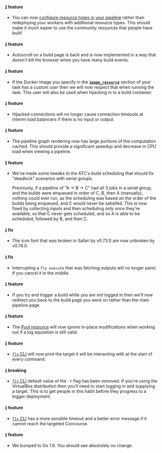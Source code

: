 #### <sub><sup><a name="v0740-note-1" href="#v0740-note-1">:link:</a></sup></sub> feature

* You can now [configure resource types in your pipeline](https://concourse-ci.org/resource-types.html) rather than redeploying your workers with additional resource types. This should make it much easier to use the community resources that people have built!
  
  
#### <sub><sup><a name="v0740-note-2" href="#v0740-note-2">:link:</a></sup></sub> feature

* Autoscroll on a build page is back and is now implemented in a way that doesn't kill the browser when you have many build events.
  
  
#### <sub><sup><a name="v0740-note-3" href="#v0740-note-3">:link:</a></sup></sub> feature

* If the Docker image you specify in the [**`image_resource`**](https://concourse-ci.org/tasks.html#image_resource) section of your task has a custom user then we will now respect that when running the task. This user will also be used when hijacking in to a build container.
  
  
#### <sub><sup><a name="v0740-note-4" href="#v0740-note-4">:link:</a></sup></sub> feature

* Hijacked connections will no longer cause connection timeouts at interim load balancers if there is no input or output.
  
  
#### <sub><sup><a name="v0740-note-5" href="#v0740-note-5">:link:</a></sup></sub> feature

* The pipeline graph rendering now has large portions of the computation cached. This should provide a significant speedup and decrease in CPU load when viewing a pipeline.
  
  
#### <sub><sup><a name="v0740-note-6" href="#v0740-note-6">:link:</a></sup></sub> feature

* We've made some tweaks to the ATC's build scheduling that should fix "deadlock" scenarios with serial groups.
  
  Previously, if a pipeline of "A -> B -> C" had all 3 jobs in a serial group, and the builds were enqueued in order of C, B, then A (manually), nothing could ever run, as the scheduling was based on the order of the builds being enqueued, and C would never be satisifed. This is now fixed by collecting inputs and then scheduling only once they're available, so that C never gets scheduled, and so A is able to be scheduled, followed by B, and then C.
  
  
#### <sub><sup><a name="v0740-note-7" href="#v0740-note-7">:link:</a></sup></sub> fix

* The icon font that was broken in Safari by v0.73.0 are now unbroken by v0.74.0.
  
  
#### <sub><sup><a name="v0740-note-8" href="#v0740-note-8">:link:</a></sup></sub> fix

* Interrupting a `fly execute` that was fetching outputs will no longer panic if you cancel it in the middle.
  
  
#### <sub><sup><a name="v0740-note-9" href="#v0740-note-9">:link:</a></sup></sub> feature

* If you try and trigger a build while you are not logged in then we'll now redirect you back to the build page you were on rather than the main pipeline page.
  
  
#### <sub><sup><a name="v0740-note-10" href="#v0740-note-10">:link:</a></sup></sub> feature

* The [Pool resource](https://github.com/concourse/pool-resource) will now ignore in-place modifications when working out if a log aquisition is still valid.
  
  
#### <sub><sup><a name="v0740-note-11" href="#v0740-note-11">:link:</a></sup></sub> feature

* [`fly` CLI](https://concourse-ci.org/fly.html) will now print the target it will be interacting with at the start of every command.
  
  
#### <sub><sup><a name="v0740-note-12" href="#v0740-note-12">:link:</a></sup></sub> breaking

* [`fly` CLI](https://concourse-ci.org/fly.html) default value of the `-t` flag has been removed. If you're using the VirtualBox distribution then you'll need to start logging in and supplying a target. This is to get people in this habit before they progress to a bigger deployment.
  
  
#### <sub><sup><a name="v0740-note-13" href="#v0740-note-13">:link:</a></sup></sub> feature

* [`fly` CLI](https://concourse-ci.org/fly.html) has a more sensible timeout and a better error message if it cannot reach the targeted Concourse.
  
  
#### <sub><sup><a name="v0740-note-14" href="#v0740-note-14">:link:</a></sup></sub> feature

* We bumped to Go 1.6. You should see absolutely no change.
  
  

